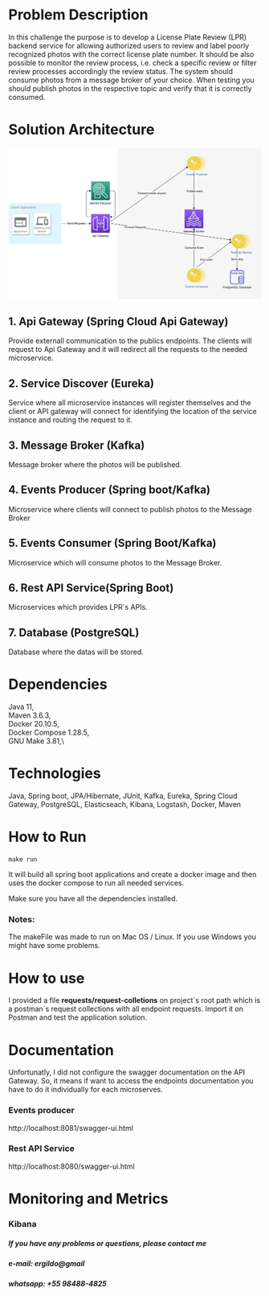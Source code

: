 # Problem Description
In this challenge the purpose is to develop a License Plate Review (LPR) backend service for allowing authorized users to review and label poorly recognized photos with the correct license plate number. It should be also possible to monitor the review process, i.e. check a specific review or filter review processes accordingly the review status. The system should consume photos from a message broker of your choice. When testing you should publish photos in the respective topic and verify that it is correctly consumed.
# Solution Architecture
![solution architecture diagram](A-To-Be-LPR-Solution.png "Solution Architecture Diagram")

## 1. Api Gateway (Spring Cloud Api Gateway)
Provide externall communication to the publics endpoints. The clients will request to Api Gateway and it will redirect all the requests to the needed microservice.

## 2. Service Discover (Eureka)
Service where all microservice instances will register themselves and the client or API gateway will connect for identifying the location of the service instance and routing the request to it.

## 3. Message Broker (Kafka)
Message broker where the photos will be published.

## 4. Events Producer (Spring boot/Kafka)
Microservice where clients will connect to publish photos to the Message Broker

## 5. Events Consumer (Spring Boot/Kafka)
Microservice which will consume photos to the Message Broker. 

## 6. Rest API Service(Spring Boot)
Microservices which provides LPR´s APIs. 

## 7. Database (PostgreSQL)
Database where the datas will be stored.

# Dependencies
Java 11,\
Maven 3.6.3,\
Docker 20.10.5,\
Docker Compose 1.28.5,\
GNU Make 3.81,\

# Technologies
Java, Spring boot, JPA/Hibernate, JUnit,
Kafka, Eureka, Spring Cloud Gateway, PostgreSQL,
Elasticseach, Kibana, Logstash,
Docker, Maven

# How to Run
``` 
make run 

```
It will build all spring boot applications and create a docker image and then uses the docker compose to run all needed services.

Make sure you have all the dependencies installed.

### Notes:
The makeFile was made to run on Mac OS / Linux. If you use Windows you might have some problems.

# How to use

I provided a file **requests/request-colletions** on project´s root path which is a postman´s request collections with all endpoint requests. Import it on Postman and test the application solution.

# Documentation
Unfortunatly, I did not configure the swagger documentation on the API Gateway. So, it means if want to access the endpoints documentation you have to do it individually for each microserves.

### Events producer
http://localhost:8081/swagger-ui.html

### Rest API Service
http://localhost:8080/swagger-ui.html

# Monitoring and Metrics

### Kibana

##### If you have any problems or questions, please contact me

#####  e-mail: ergildo@gmail

##### whatsapp: +55 98488-4825







